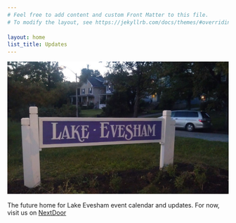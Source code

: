 ```yaml
---
# Feel free to add content and custom Front Matter to this file.
# To modify the layout, see https://jekyllrb.com/docs/themes/#overriding-theme-defaults

layout: home
list_title: Updates
---
```


<img src="/img/sign.jpg">

The future home for Lake Evesham event calendar and updates. For now, visit us on [NextDoor](https://nextdoor.com)
